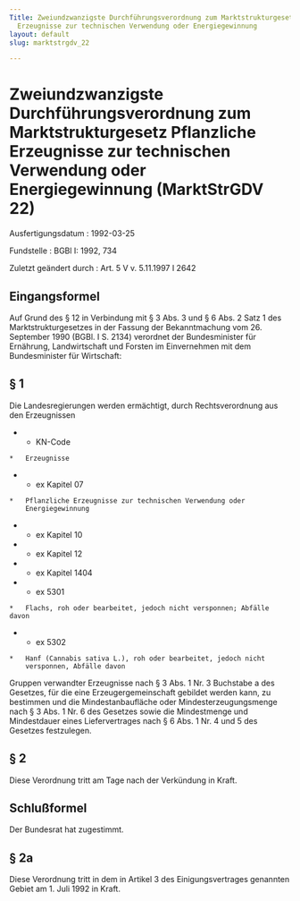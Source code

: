 ```yaml
---
Title: Zweiundzwanzigste Durchführungsverordnung zum Marktstrukturgesetz Pflanzliche
  Erzeugnisse zur technischen Verwendung oder Energiegewinnung
layout: default
slug: marktstrgdv_22

---
```


# Zweiundzwanzigste Durchführungsverordnung zum Marktstrukturgesetz Pflanzliche Erzeugnisse zur technischen Verwendung oder Energiegewinnung (MarktStrGDV 22)

Ausfertigungsdatum
:   1992-03-25

Fundstelle
:   BGBl I: 1992, 734

Zuletzt geändert durch
:   Art. 5 V v. 5.11.1997 I 2642


## Eingangsformel

Auf Grund des § 12 in Verbindung mit § 3 Abs. 3 und § 6 Abs. 2 Satz 1
des Marktstrukturgesetzes in der Fassung der Bekanntmachung vom 26.
September 1990 (BGBl. I S. 2134) verordnet der Bundesminister für
Ernährung, Landwirtschaft und Forsten im Einvernehmen mit dem
Bundesminister für Wirtschaft:


## § 1

Die Landesregierungen werden ermächtigt, durch Rechtsverordnung aus
den Erzeugnissen

*    *   KN-Code

    *   Erzeugnisse


*    *   ex Kapitel 07

    *   Pflanzliche Erzeugnisse zur technischen Verwendung oder
        Energiegewinnung


*    *   ex Kapitel 10


*    *   ex Kapitel 12


*    *   ex Kapitel 1404


*    *   ex 5301

    *   Flachs, roh oder bearbeitet, jedoch nicht versponnen; Abfälle davon


*    *   ex 5302

    *   Hanf (Cannabis sativa L.), roh oder bearbeitet, jedoch nicht
        versponnen, Abfälle davon



Gruppen verwandter Erzeugnisse nach § 3 Abs. 1 Nr. 3 Buchstabe a des
Gesetzes, für die eine Erzeugergemeinschaft gebildet werden kann, zu
bestimmen und die Mindestanbaufläche oder Mindesterzeugungsmenge nach
§ 3 Abs. 1 Nr. 6 des Gesetzes sowie die Mindestmenge und Mindestdauer
eines Liefervertrages nach § 6 Abs. 1 Nr. 4 und 5 des Gesetzes
festzulegen.


## § 2

Diese Verordnung tritt am Tage nach der Verkündung in Kraft.


## Schlußformel

Der Bundesrat hat zugestimmt.


## § 2a

Diese Verordnung tritt in dem in Artikel 3 des Einigungsvertrages
genannten Gebiet am 1. Juli 1992 in Kraft.

